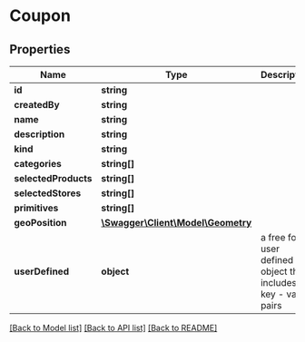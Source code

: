 # Coupon

## Properties
Name | Type | Description | Notes
------------ | ------------- | ------------- | -------------
**id** | **string** |  | 
**createdBy** | **string** |  | [optional] 
**name** | **string** |  | [optional] 
**description** | **string** |  | [optional] 
**kind** | **string** |  | [optional] 
**categories** | **string[]** |  | [optional] 
**selectedProducts** | **string[]** |  | [optional] 
**selectedStores** | **string[]** |  | [optional] 
**primitives** | **string[]** |  | [optional] 
**geoPosition** | [**\Swagger\Client\Model\Geometry**](Geometry.md) |  | [optional] 
**userDefined** | **object** | a free form user defined object that includes key - value pairs | [optional] 

[[Back to Model list]](../README.md#documentation-for-models) [[Back to API list]](../README.md#documentation-for-api-endpoints) [[Back to README]](../README.md)


